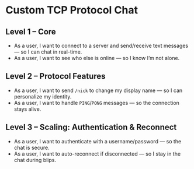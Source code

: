 # Custom TCP Protocol Chat

## Level 1 – Core
- As a user, I want to connect to a server and send/receive text messages — so I can chat in real-time.
- As a user, I want to see who else is online — so I know I’m not alone.

## Level 2 – Protocol Features
- As a user, I want to send `/nick` to change my display name — so I can personalize my identity.
- As a user, I want to handle `PING`/`PONG` messages — so the connection stays alive.

## Level 3 – Scaling: Authentication & Reconnect
- As a user, I want to authenticate with a username/password — so the chat is secure.
- As a user, I want to auto-reconnect if disconnected — so I stay in the chat during blips.
